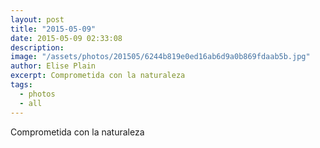```yaml
---
layout: post
title: "2015-05-09"
date: 2015-05-09 02:33:08
description: 
image: "/assets/photos/201505/6244b819e0ed16ab6d9a0b869fdaab5b.jpg"
author: Elise Plain
excerpt: Comprometida con la naturaleza
tags: 
  - photos
  - all
---
```


Comprometida con la naturaleza
<p></p>
